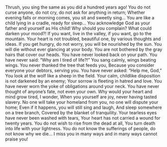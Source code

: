 Thrush, you sing the same as you did a hundred years ago!
You do not curse anyone, do not cry, do not ask for anything in return;
Whether evening falls or morning comes, you sit and sweetly sing…
You are like a child lying in a cradle, ready for sleep…
You acknowledge God as your father and yourself as His child!
Why should you complain? What could darken your mood?!
If you want, live in the valley, if you want, go to the mountain.
Your heart is not troubled, beautiful one, by various thoughts and ideas.
If you get hungry, do not worry, you will be nourished by the sun.
You will die without ever glancing at your body.
You are not bothered by the gray hairs that cover our heads.
You have never looked back on your path.
You have never said: “Why am I tired of life?!”
You sang calmly, wings beating wings.
You never thanked the tree that feeds you,
Because you consider everyone your debtors, serving you.
You have never asked: “Help me, God,”
You look at the wolf like a sheep in the field.
Your calm, childlike disposition is not darkened by an enemy;
Your sorrow is fleeting in hatred and love.
You have never worn the yoke of obligations around your neck.
You have never thought of anyone’s fate, not even your own.
Why would your heart and mind grow tired, I wonder,
When you yourself are joy, never having tasted slavery.
No one will take your homeland from you, no one will dispute your home;
Even if it happens, you will still sing and laugh,
And sleep somewhere on a tree branch,
Covered by the blanket of tranquility.
Your tearless eyes have never been washed with tears,
Your heart has not carried a wound for twenty years.
You do not wish to rise from the dead at all,
You turn death into life with your lightness.
You do not know the sufferings of people, do not know why we die…
I miss you in many ways and in many ways cannot praise you!